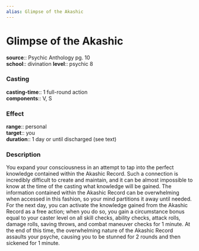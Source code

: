 ```yaml
---
alias: Glimpse of the Akashic
---
```


# Glimpse of the Akashic 

**source**:: Psychic Anthology pg. 10  
**school**:: divination
**level**:: psychic 8

### Casting 

**casting-time**:: 1 full-round action  
**components**:: V, S

### Effect 

**range**:: personal  
**target**:: you  
**duration**:: 1 day or until discharged (see text)

### Description 

You expand your consciousness in an attempt to tap into the perfect knowledge contained within the Akashic Record. Such a connection is incredibly difficult to create and maintain, and it can be almost impossible to know at the time of the casting what knowledge will be gained. The information contained within the Akashic Record can be overwhelming when accessed in this fashion, so your mind partitions it away until needed. For the next day, you can activate the knowledge gained from the Akashic Record as a free action; when you do so, you gain a circumstance bonus equal to your caster level on all skill checks, ability checks, attack rolls, damage rolls, saving throws, and combat maneuver checks for 1 minute. At the end of this time, the overwhelming nature of the Akashic Record assaults your psyche, causing you to be stunned for 2 rounds and then sickened for 1 minute.
